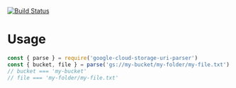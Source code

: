 [![Build Status](https://travis-ci.org/tkrugg/google-cloud-storage-uri-parser.svg?branch=master)](https://travis-ci.org/tkrugg/google-cloud-storage-uri-parser)


# Usage

```js
const { parse } = require('google-cloud-storage-uri-parser')
const { bucket, file } = parse('gs://my-bucket/my-folder/my-file.txt')
// bucket === 'my-bucket'
// file === 'my-folder/my-file.txt'

```